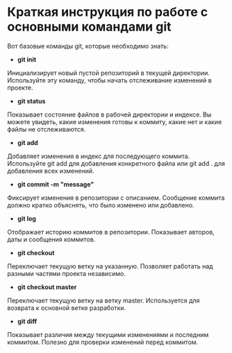 # Краткая инструкция по работе с основными командами git

Вот базовые команды git, которые необходимо знать:

* **git init** 

Инициализирует новый пустой репозиторий в текущей директории. Используйте эту команду, чтобы начать отслеживание изменений в проекте.

* **git status** 

Показывает состояние файлов в рабочей директории и индексе. Вы можете увидеть, какие изменения готовы к коммиту, какие нет и какие файлы не отслеживаются.

* **git add**

Добавляет изменения в индекс для последующего коммита. Используйте git add <file> для добавления конкретного файла или git add . для добавления всех изменений.

* **git commit -m "message"** 

Фиксирует изменения в репозитории с описанием. Сообщение коммита должно кратко объяснять, что было изменено или добавлено.

* **git log** 

Отображает историю коммитов в репозитории. Показывает авторов, даты и сообщения коммитов.

* **git checkout <branch-name>**
 
Переключает текущую ветку на указанную. Позволяет работать над разными частями проекта независимо.

* **git checkout master**

Переключает текущую ветку на ветку master. Используется для возврата к основной ветке разработки.

* **git diff** 

Показывает различия между текущими изменениями и последним коммитом. Полезно для проверки изменений перед коммитом.
